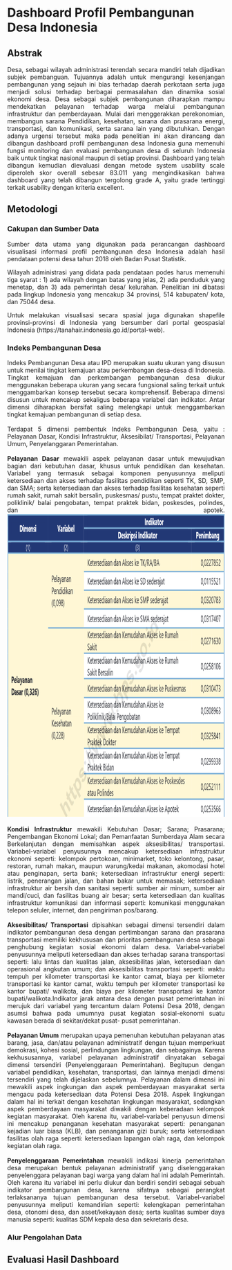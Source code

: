 # Dashboard Profil Pembangunan Desa Indonesia

## Abstrak
<p align="justify">
 Desa, sebagai wilayah administrasi terendah secara mandiri telah dijadikan subjek pembanguan. Tujuannya adalah untuk mengurangi kesenjangan pembangunan yang sejauh ini bias terhadap daerah perkotaan serta juga menjadi solusi terhadap berbagai permasalahan dan dinamika sosial ekonomi desa. Desa sebagai subjek pembangunan diharapkan mampu mendekatkan pelayanan terhadap warga melalui pembangunan infrastruktur dan pemberdayaan. Mulai dari menggerakkan perekonomian, membangun sarana Pendidikan, kesehatan, sarana dan prasarana energi, transportasi, dan komunikasi, serta sarana lain yang dibutuhkan. Dengan adanya urgensi tersebut maka pada penelitian ini akan dirancang dan dibangun dashboard profil pembangunan desa Indonesia guna memenuhi fungsi monitoring dan evaluasi pembangunan desa di seluruh Indonesia baik untuk tingkat nasional maupun di setiap provinsi. Dashboard yang telah dibangun kemudian dievaluasi dengan metode system usability scale diperoleh skor overall sebesar 83.011 yang mengindikasikan bahwa dashboard yang telah dibangun tergolong grade A, yaitu grade tertinggi terkait usability dengan kriteria excellent.
</p>

## Metodologi

### Cakupan dan Sumber Data

<p align="justify">
Sumber data utama yang digunakan pada perancangan dashboard visualisasi informasi profil pembangunan desa Indonesia adalah hasil pendataan potensi desa tahun 2018 oleh Badan Pusat Statistik.
</p>
<p align="justify"> 
Wilayah administrasi yang didata pada pendataan podes harus memenuhi tiga syarat : 1) ada wilayah dengan batas yang jelas, 2) ada penduduk yang menetap, dan 3) ada pemerintah desa/ kelurahan. Penelitian ini dibatasi pada lingkup Indonesia yang mencakup 34 provinsi, 514 kabupaten/ kota, dan 75044 desa.
</p>
<p align ="justify">
 Untuk melakukan visualisasi secara spasial juga digunakan shapefile provinsi-provinsi di Indonesia yang bersumber dari portal geospasial Indonesia (https://tanahair.indonesia.go.id/portal-web). 
</p>


### Indeks Pembangunan Desa

<p align="justify">
Indeks Pembangunan Desa atau IPD merupakan suatu ukuran yang disusun untuk menilai tingkat kemajuan atau perkembangan desa-desa di Indonesia. Tingkat kemajuan dan perkembangan pembangunan desa diukur menggunakan beberapa ukuran yang secara fungsional saling terkait untuk menggambarkan konsep tersebut secara komprehensif. Beberapa dimensi disusun untuk mencakup sekaligus beberapa variabel dan indikator. Antar dimensi diharapkan bersifat saling melengkapi untuk menggambarkan tingkat kemajuan pembangunan di setiap desa.
 <br><br>
Terdapat 5 dimensi pembentuk Indeks Pembangunan Desa, yaitu : Pelayanan Dasar, Kondisi Infrastruktur, Aksesibilat/ Transportasi, Pelayanan Umum, Penyelanggaran Pemerintahan.
 <br><br>
 <b>Pelayanan Dasar</b> mewakili aspek pelayanan dasar untuk mewujudkan bagian dari kebutuhan dasar, khusus untuk pendidikan dan kesehatan. Variabel yang termasuk sebagai komponen penyusunnya meliputi ketersediaan dan akses terhadap fasilitas pendidikan seperti TK, SD, SMP, dan SMA; serta ketersediaan dan akses terhadap fasilitas kesehatan seperti rumah sakit, rumah sakit bersalin, puskesmas/ pustu, tempat praktet dokter, poliklinik/ balai pengobatan, tempat praktek bidan, poskesdes, polindes, dan apotek.
 <img src="pelayanandasar.png" alt="Variabel dan Indikator Dimensi Pelayanan Dasar" width="1000" height="700"> 
 <br><br>
 <b>Kondisi Infrastruktur</b> mewakili Kebutuhan Dasar; Sarana; Prasarana; Pengembangan Ekonomi Lokal; dan Pemanfaatan Sumberdaya Alam secara Berkelanjutan dengan memisahkan aspek aksesibilitas/ transportasi. Variabel-variabel penyusunnya mencakup ketersediaan infrastruktur ekonomi seperti: kelompok pertokoan, minimarket, toko kelontong, pasar, restoran, rumah makan, maupun warung/kedai makanan, akomodasi hotel atau penginapan, serta bank; ketersediaan infrastruktur energi seperti: listrik, penerangan jalan, dan bahan bakar untuk memasak; ketersediaan infrastruktur air bersih dan sanitasi seperti: sumber air minum, sumber air mandi/cuci, dan fasilitas buang air besar; serta ketersediaan dan kualitas infrastruktur komunikasi dan informasi seperti: komunikasi menggunakan telepon seluler, internet, dan pengiriman pos/barang.
 <br><br>
 <b>Aksesibilitas/ Transportasi</b> dipisahkan sebagai dimensi tersendiri dalam indikator pembangunan desa dengan pertimbangan sarana dan prasarana transportasi memiliki kekhususan dan prioritas pembangunan desa sebagai penghubung kegiatan sosial ekonomi dalam desa. Variabel-variabel penyusunnya meliputi ketersediaan dan akses terhadap sarana transportasi seperti: lalu lintas dan kualitas jalan, aksesibilitas jalan, ketersediaan dan operasional angkutan umum; dan aksesibilitas transportasi seperti: waktu tempuh per kilometer transportasi ke kantor camat, biaya per kilometer transportasi ke kantor camat, waktu tempuh per kilometer transportasi ke kantor bupati/ walikota, dan biaya per kilometer transportasi ke kantor bupati/walikota.Indikator jarak antara desa dengan pusat pemerintahan ini merujuk dari variabel yang tercantum dalam Potensi Desa 2018, dengan asumsi bahwa pada umumnya pusat kegiatan sosial-ekonomi suatu kawasan berada di sekitar/dekat pusat- pusat pemerintahan.
 <br><br>
 <b>Pelayanan Umum</b> merupakan upaya pemenuhan kebutuhan pelayanan atas barang, jasa, dan/atau pelayanan administratif dengan tujuan memperkuat demokrasi, kohesi sosial, perlindungan lingkungan, dan sebagainya. Karena kekhususannya, variabel pelayanan administratif dinyatakan sebagai dimensi tersendiri (Penyelenggaraan Pemerintahan). Begitupun dengan variabel pendidikan, kesehatan, transportasi, dan lainnya menjadi dimensi tersendiri yang telah dijelaskan sebelumnya. Pelayanan dalam dimensi ini mewakili aspek ingkungan dan aspek pemberdayaan masyarakat serta mengacu pada ketersediaan data Potensi Desa 2018. Aspek lingkungan dalam hal ini terkait dengan kesehatan lingkungan masyarakat, sedangkan aspek pemberdayaan masyarakat diwakili dengan keberadaan kelompok kegiatan masyarakat. Oleh karena itu, variabel-variabel penyusun dimensi ini mencakup penanganan kesehatan masyarakat seperti: penanganan kejadian luar biasa (KLB), dan penanganan gizi buruk; serta ketersediaan fasilitas olah raga seperti: ketersediaan lapangan olah raga, dan kelompok kegiatan olah raga.
 <br><br>
 <b>Penyelenggaraan Pemerintahan</b> mewakili indikasi kinerja pemerintahan desa merupakan bentuk pelayanan administratif yang diselenggarakan penyelenggara pelayanan bagi warga yang dalam hal ini adalah Pemerintah. Oleh karena itu variabel ini perlu diukur dan berdiri sendiri sebagai sebuah indikator pembangunan desa, karena sifatnya sebagai perangkat terlaksananya tujuan pembangunan desa tersebut. Variabel-variabel penyusunnya meliputi kemandirian seperti: kelengkapan pemerintahan desa, otonomi desa, dan asset/kekayaan desa; serta kualitas sumber daya manusia seperti: kualitas SDM kepala desa dan sekretaris desa.

</p>




### Alur Pengolahan Data

## Evaluasi Hasil Dashboard
